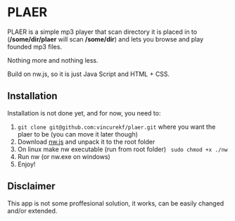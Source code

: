 # PLAER
PLAER is a simple mp3 player that scan directory it is placed in to (**/some/dir/plaer** will scan **/some/dir**) and lets you browse and play founded mp3 files.

Nothing more and nothing less.

Build on nw.js, so it is just Java Script and HTML + CSS.

## Installation
Installation is not done yet, and for now, you need to:
  1. ```git clone git@github.com:vincurekf/plaer.git``` where you want the plaer to be (you can move it later though)
  2. Download [nw.js](https://github.com/nwjs/nw.js#downloads) and unpack it to the root folder
  3. On linux make nw executable (run from root folder) ``` sudo chmod +x ./nw```
  4. Run nw (or nw.exe on windows)
  5. Enjoy!

## Disclaimer
This app is not some proffesional solution, it works, can be easily changed and/or extended.
